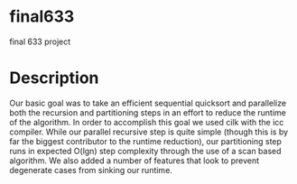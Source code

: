 # final633
final 633 project

# Description
Our basic goal was to take an efficient sequential quicksort and parallelize both the recursion and partitioning steps in an effort to reduce the runtime of the algorithm. In order to accomplish this goal we used cilk with the icc compiler. While our parallel recursive step is quite simple (though this is by far the biggest contributor to the runtime reduction), our partitioning step runs in expected O(lgn) step complexity through the use of a scan based algorithm. We also added a number of features that look to prevent degenerate cases from sinking our runtime.
